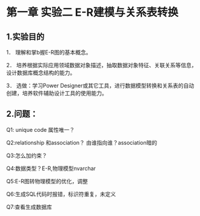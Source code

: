 # 第一章               实验二 E-R建模与关系表转换

## 1.实验目的 

1．  理解和掌b握E-R图的基本概念。 

2．  培养根据实际应用领域数据对象描述，抽取数据对象特征、关联关系等信息，设计数据库概念结构的能力。  

3．  选做：学习Power Designer或其它工具，进行数据模型转换和关系表的自动创建，培养软件辅助设计工具的使用能力。 



## 2.问题：

Q1: unique code 属性唯一？

Q2:relationship 和association？ 由谁指向谁？association暗的

Q3:怎么加约束？

Q4:数据类型？E-R,物理模型nvarchar

Q5:E-R图转物理模型的优化，调整

Q6:生成SQL代码时报错，标识符重复，未定义

Q7:查看生成数据库





